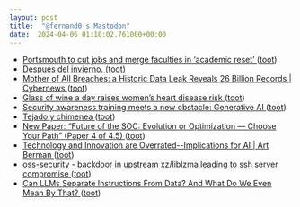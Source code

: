 ```yaml
---
layout: post
title:  "@fernand0's Mastodon"
date:  2024-04-06 01:10:02.761000+00:00
---
```

*  [Portsmouth to cut jobs and merge faculties in ‘academic reset’ ](https://www.timeshighereducation.com/news/portsmouth-cut-jobs-and-merge-faculties-academic-rese) ([toot](https://mastodon.social/@fernand0/112221605244908027))
*  [Después del invierno. ](https://avecesunafoto.wordpress.com/2024/04/05/despues-del-invierno) ([toot](https://mastodon.social/@fernand0/112221587137871839))
*  [Mother of All Breaches: a Historic Data Leak Reveals 26 Billion Records \| Cybernews  ](https://cybernews.com/security/billions-passwords-credentials-leaked-mother-of-all-breaches/) ([toot](https://mastodon.social/@fernand0/112219766118844885))
*  [Glass of wine a day raises women’s heart disease risk ](https://www.thetimes.co.uk/article/womens-heart-disease-risk-rises-more-than-one-drink-day-bvgb2bq0) ([toot](https://mastodon.social/@fernand0/112219562283932841))
*  [Security awareness training meets a new obstacle: Generative AI ](https://www.scmagazine.com/perspective/security-awareness-training-meets-a-new-obstacle-generative-a) ([toot](https://mastodon.social/@fernand0/112219396925991240))
*  [Tejado y chimenea ](https://www.flickr.com/photos/fernand0/53624853058) ([toot](https://mastodon.social/@fernand0/112219328179654668))
*  [New Paper: “Future of the SOC: Evolution or Optimization — Choose Your Path” (Paper 4 of 4.5) ](https://medium.com/anton-on-security/new-paper-future-of-the-soc-evolution-or-optimization-choose-your-path-paper-4-of-4-5-1eb477ea8d2) ([toot](https://mastodon.social/@fernand0/112219108850792337))
*  [Technology and Innovation are Overrated--Implications for AI \| Art Berman ](https://www.artberman.com/blog/technology-and-innovation-are-overrated-implications-for-ai) ([toot](https://mastodon.social/@fernand0/112218444412981690))
*  [oss-security - backdoor in upstream xz/liblzma leading to ssh server compromise ](https://www.openwall.com/lists/oss-security/2024/03/29/) ([toot](https://mastodon.social/@fernand0/112218164185809885))
*  [Can LLMs Separate Instructions From Data? And What Do We Even Mean By That? ](https://arxiv.org/html/2403.06833v) ([toot](https://mastodon.social/@fernand0/112217872884441980))

